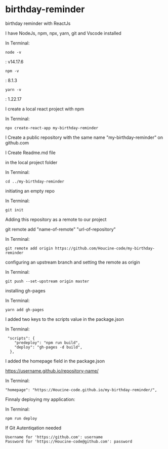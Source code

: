 # birthday-reminder

birthday reminder with ReactJs

I have NodeJs, npm, npx, yarn, git and Vscode installed

In Terminal:

```
node -v
```

: v14.17.6

```
npm -v
```

: 8.1.3

```
yarn -v
```

: 1.22.17

I create a local react project with npm

In Terminal:

```
npx create-react-app my-birthday-reminder
```

I Create a public repository with the same name "my-birthday-reminder" on github.com

I Create Readme.md file

in the local project folder

In Terminal:

```
cd ../my-birthday-reminder
```

initiating an empty repo

In Terminal:

```
git init
```

Adding this repository as a remote to our project

git remote add "name-of-remote" "url-of-repository"

In Terminal:

```
git remote add origin https://github.com/Houcine-code/my-birthday-reminder
```

configuring an upstream branch and setting the remote as origin

In Terminal:

```
git push --set-upstream origin master
```

installing gh-pages

In Terminal:

```
yarn add gh-pages
```

I added two keys to the scripts value in the package.json

In Terminal:

```
 "scripts": {
    "predeploy": "npm run build",
    "deploy": "gh-pages -d build",
  },
```

I added the homepage field in the package.json

https://username.github.io/repository-name/

In Terminal:

```
"homepage": "https://Houcine-code.github.io/my-birthday-reminder/",
```

Finnaly deploying my application:

In Terminal:

```
npm run deploy
```

If Git Autentiqation needed

```
Username for 'https://github.com': username
Password for 'https://Houcine-code@github.com': password
```
